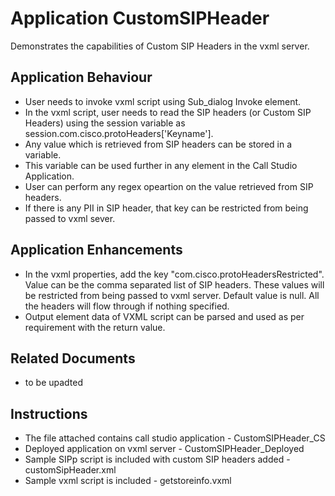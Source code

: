 # Application CustomSIPHeader
Demonstrates the capabilities of Custom SIP Headers in the vxml server.

## Application Behaviour
* User needs to invoke vxml script using Sub_dialog Invoke element.
* In the vxml script, user needs to read the SIP headers (or Custom SIP Headers) using the session variable as session.com.cisco.protoHeaders['Keyname'].
* Any value which is retrieved from SIP headers can be stored in a variable.
* This variable can be used further in any element in the Call Studio Application.
* User can perform any regex opeartion on the value retrieved from SIP headers.
* If there is any PII in SIP header, that key can be restricted from being passed to vxml sever.

## Application Enhancements
* In the vxml properties, add the key "com.cisco.protoHeadersRestricted". Value can be the comma separated list of SIP headers. These values will be restricted from being passed to vxml server. Default value is null. All the headers will flow through if nothing specified.
* Output element data of VXML script can be parsed and used as per requirement with the return value.

## Related Documents 
* to be upadted

## Instructions
* The file attached contains call studio application - CustomSIPHeader_CS
* Deployed application on vxml server -  CustomSIPHeader_Deployed
* Sample SIPp script is included with custom SIP headers added - customSipHeader.xml
* Sample vxml script is included - getstoreinfo.vxml
